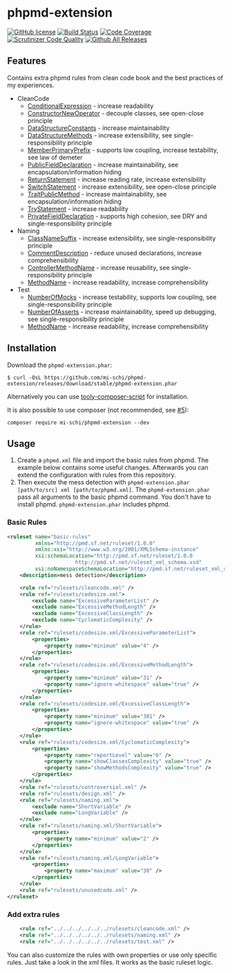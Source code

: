 # phpmd-extension

[![GitHub license](https://img.shields.io/badge/license-MIT-brightgreen.svg)](https://raw.githubusercontent.com/mi-schi/phpmd-extension/master/LICENSE)
[![Build Status](https://scrutinizer-ci.com/g/mi-schi/phpmd-extension/badges/build.png?b=master)](https://scrutinizer-ci.com/g/mi-schi/phpmd-extension/build-status/master)
[![Code Coverage](https://scrutinizer-ci.com/g/mi-schi/phpmd-extension/badges/coverage.png?b=master)](https://scrutinizer-ci.com/g/mi-schi/phpmd-extension/?branch=master)
[![Scrutinizer Code Quality](https://scrutinizer-ci.com/g/mi-schi/phpmd-extension/badges/quality-score.png?b=master)](https://scrutinizer-ci.com/g/mi-schi/phpmd-extension/?branch=master)
[![Github All Releases](https://img.shields.io/github/downloads/mi-schi/phpmd-extension/total.svg?maxAge=2592000)](https://github.com/mi-schi/phpmd-extension)

## Features

Contains extra phpmd rules from clean code book and the best practices of my experiences.

* CleanCode
    * [ConditionalExpression](https://github.com/mi-schi/phpmd-extension/blob/master/rulesets/cleancode.xml#L14-L15) - increase readability
    * [ConstructorNewOperator](https://github.com/mi-schi/phpmd-extension/blob/master/rulesets/cleancode.xml#L37-L40) - decouple classes, see open-close principle
    * [DataStructureConstants](https://github.com/mi-schi/phpmd-extension/blob/master/rulesets/cleancode.xml#L78-L80) - increase maintainability
    * [DataStructureMethods](https://github.com/mi-schi/phpmd-extension/blob/master/rulesets/cleancode.xml#L114-L116) - increase extensibility, see single-responsibility principle
    * [MemberPrimaryPrefix](https://github.com/mi-schi/phpmd-extension/blob/master/rulesets/cleancode.xml#L167-L168) - supports low coupling, increase testability, see law of demeter
    * [PublicFieldDeclaration](https://github.com/mi-schi/phpmd-extension/blob/master/rulesets/cleancode.xml#L217-L218) - increase maintainability, see encapsulation/information hiding
    * [ReturnStatement](https://github.com/mi-schi/phpmd-extension/blob/master/rulesets/cleancode.xml#L244-L245) - increase reading rate, increase extensibility
    * [SwitchStatement](https://github.com/mi-schi/phpmd-extension/blob/master/rulesets/cleancode.xml#L291-L295) - increase extensibility, see open-close principle
    * [TraitPublicMethod](https://github.com/mi-schi/phpmd-extension/blob/master/rulesets/cleancode.xml#L347-L350) - increase maintainability, see encapsulation/information hiding
    * [TryStatement](https://github.com/mi-schi/phpmd-extension/blob/master/rulesets/cleancode.xml#L383) - increase readability
    * [PrivateFieldDeclaration](https://github.com/mi-schi/phpmd-extension/blob/master/rulesets/cleancode.xml#L433-L435) - supports high cohesion, see DRY and single-responsibility principle
* Naming
    * [ClassNameSuffix](https://github.com/mi-schi/phpmd-extension/blob/master/rulesets/naming.xml#L15-L18) - increase extensibility, see single-responsibility principle
    * [CommentDescription](https://github.com/mi-schi/phpmd-extension/blob/master/rulesets/naming.xml#L47-L50) - reduce unused declarations, increase comprehensibility
    * [ControllerMethodName](https://github.com/mi-schi/phpmd-extension/blob/master/rulesets/naming.xml#L107-L109) - increase reusability, see single-responsibility principle
    * [MethodName](https://github.com/mi-schi/phpmd-extension/blob/master/rulesets/naming.xml#L138-L140) - increase readability, increase comprehensibility
* Test
    * [NumberOfMocks](https://github.com/mi-schi/phpmd-extension/blob/master/rulesets/test.xml#L14-L17) - increase testability, supports low coupling, see single-responsibility principle
    * [NumberOfAsserts](https://github.com/mi-schi/phpmd-extension/blob/master/rulesets/test.xml#L56-L58) - increase maintainability, speed up debugging, see single-responsibility principle
    * [MethodName](https://github.com/mi-schi/phpmd-extension/blob/master/rulesets/test.xml#L98-L99) - increase readability, increase comprehensibility
    
## Installation

Download the `phpmd-extension.phar`:

    $ curl -OsL https://github.com/mi-schi/phpmd-extension/releases/download/stable/phpmd-extension.phar
    
Alternatively you can use [tooly-composer-script](https://github.com/tommy-muehle/tooly-composer-script) for installation.

It is also possible to use composer (not recommended, see [#5](https://github.com/mi-schi/phpmd-extension/issues/5)):

    composer require mi-schi/phpmd-extension --dev

## Usage

1. Create a `phpmd.xml` file and import the basic rules from phpmd. The example below contains some useful changes. Afterwards you can extend the configuration with rules from this repository.
2. Then execute the mess detection with `phpmd-extension.phar [path/to/src] xml [path/to/phpmd.xml]`. The `phpmd-extension.phar` pass all arguments to the basic phpmd command. You don't have to install phpmd. `phpmd-extension.phar` includes phpmd.

### Basic Rules

```xml
<ruleset name="basic-rules"
         xmlns="http://pmd.sf.net/ruleset/1.0.0"
         xmlns:xsi="http://www.w3.org/2001/XMLSchema-instance"
         xsi:schemaLocation="http://pmd.sf.net/ruleset/1.0.0
                      http://pmd.sf.net/ruleset_xml_schema.xsd"
         xsi:noNamespaceSchemaLocation="http://pmd.sf.net/ruleset_xml_schema.xsd">
    <description>mess detection</description>

    <rule ref="rulesets/cleancode.xml" />
    <rule ref="rulesets/codesize.xml">
        <exclude name="ExcessiveParameterList" />
        <exclude name="ExcessiveMethodLength" />
        <exclude name="ExcessiveClassLength" />
        <exclude name="CyclomaticComplexity" />
    </rule>
    <rule ref="rulesets/codesize.xml/ExcessiveParameterList">
        <properties>
            <property name="minimum" value="4" />
        </properties>
    </rule>
    <rule ref="rulesets/codesize.xml/ExcessiveMethodLength">
        <properties>
            <property name="minimum" value="31" />
            <property name="ignore-whitespace" value="true" />
        </properties>
    </rule>
    <rule ref="rulesets/codesize.xml/ExcessiveClassLength">
        <properties>
            <property name="minimum" value="301" />
            <property name="ignore-whitespace" value="true" />
        </properties>
    </rule>
    <rule ref="rulesets/codesize.xml/CyclomaticComplexity">
        <properties>
            <property name="reportLevel" value="6" />
            <property name="showClassesComplexity" value="true" />
            <property name="showMethodsComplexity" value="true" />
        </properties>
    </rule>
    <rule ref="rulesets/controversial.xml" />
    <rule ref="rulesets/design.xml" />
    <rule ref="rulesets/naming.xml">
        <exclude name="ShortVariable" />
        <exclude name="LongVariable" />
    </rule>
    <rule ref="rulesets/naming.xml/ShortVariable">
        <properties>
            <property name="minimum" value="2" />
        </properties>
    </rule>
    <rule ref="rulesets/naming.xml/LongVariable">
        <properties>
            <property name="maximum" value="30" />
        </properties>
    </rule>
    <rule ref="rulesets/unusedcode.xml" />
</ruleset>
```

### Add extra rules

```xml
    <rule ref="../../../../../../rulesets/cleancode.xml" />
    <rule ref="../../../../../../rulesets/naming.xml" />
    <rule ref="../../../../../../rulesets/test.xml" />
```

You can also customize the rules with own properties or use only specific rules. Just take a look in the xml files. It works as the basic ruleset logic.
